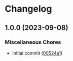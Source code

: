 # Changelog

## 1.0.0 (2023-09-08)


### Miscellaneous Chores

* Initial commit ([00524a1](https://github.com/Wondermarin/eslint-config/commit/00524a163c96cd72b18a70a398b109e704779f44))
